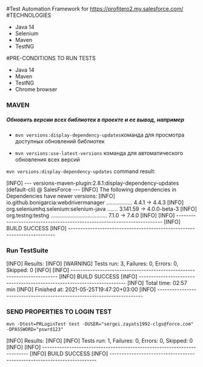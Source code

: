 #Test Automation Framework for https://profitero2.my.salesforce.com/
#TECHNOLOGIES
- Java 14
- Selenium
- Maven
- TestNG

#PRE-CONDITIONS TO RUN TESTS
- Java 14
- Maven
- TestNG
- Chrome browser





### MAVEN
##### Обновить версии всех библиотек в проекте и ее вывод, например

- `mvn versions:display-dependency-updates`команда для просмотра доступных обновлений библиотек

- `mvn versions:use-latest-versions` команда для автоматического обновления всех версий

  
`mvn versions:display-dependency-updates` command result:

[INFO] --- versions-maven-plugin:2.8.1:display-dependency-updates (default-cli) @ SalesForce ---
[INFO] The following dependencies in Dependencies have newer versions:
[INFO]   io.github.bonigarcia:webdrivermanager ................. 4.4.1 -> 4.4.3
[INFO]   org.seleniumhq.selenium:selenium-java ....... 3.141.59 -> 4.0.0-beta-3
[INFO]   org.testng:testng ..................................... 7.1.0 -> 7.4.0
[INFO]
[INFO] ------------------------------------------------------------------------
[INFO] BUILD SUCCESS
[INFO] ------------------------------------------------------------------------

### Run TestSuite

[INFO] Results:
[INFO]
[WARNING] Tests run: 3, Failures: 0, Errors: 0, Skipped: 0
[INFO]
[INFO] ------------------------------------------------------------------------
[INFO] BUILD SUCCESS
[INFO] ------------------------------------------------------------------------
[INFO] Total time:  02:57 min
[INFO] Finished at: 2021-05-25T19:47:20+03:00
[INFO] ------------------------------------------------------------------------

### SEND PROPERTIES TO LOGIN TEST
`mvn -Dtest=PRLoginTest test -DUSER="sergei.zayats1992-clgs@force.com" -DPASSWORD="pswrd123"`

[INFO] Results:
[INFO]
[INFO] Tests run: 1, Failures: 0, Errors: 0, Skipped: 0
[INFO]
[INFO] ------------------------------------------------------------------------
[INFO] BUILD SUCCESS
[INFO] ------------------------------------------------------------------------
